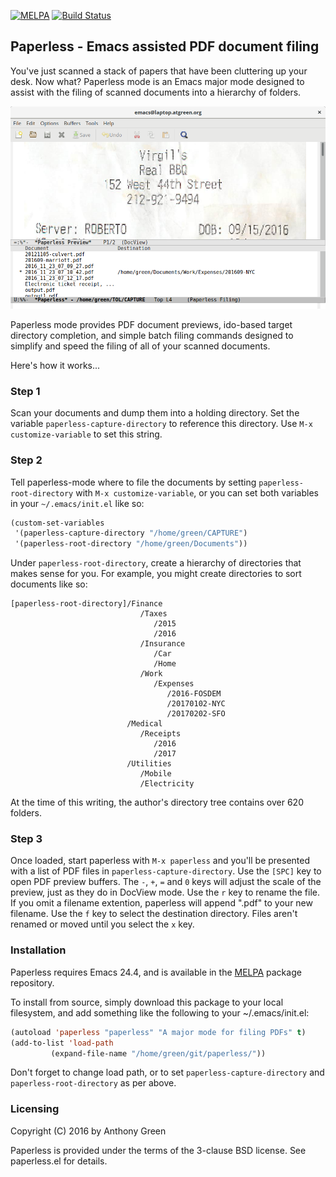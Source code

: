 [![MELPA](https://melpa.org/packages/paperless-badge.svg)](https://melpa.org/#/paperless) [![Build Status](https://travis-ci.org/atgreen/paperless.svg?branch=master)](https://travis-ci.org/atgreen/paperless)

## Paperless - Emacs assisted PDF document filing

You've just scanned a stack of papers that have been cluttering up
your desk.  Now what?  Paperless mode is an Emacs major mode designed
to assist with the filing of scanned documents into a hierarchy of
folders.

![alt text](paperless-shot.png "Screenshot of paperless mode")

Paperless mode provides PDF document previews, ido-based target
directory completion, and simple batch filing commands designed to
simplify and speed the filing of all of your scanned documents.

Here's how it works...

### Step 1

Scan your documents and dump them into a holding directory.  Set the
variable `paperless-capture-directory` to reference this directory.
Use `M-x customize-variable` to set this string.

### Step 2

Tell paperless-mode where to file the documents by setting
`paperless-root-directory` with `M-x customize-variable`, or you can
set both variables in your `~/.emacs/init.el` like so:

```lisp
(custom-set-variables
 '(paperless-capture-directory "/home/green/CAPTURE")
 '(paperless-root-directory "/home/green/Documents"))
```

Under `paperless-root-directory`, create a hierarchy of directories that
makes sense for you.  For example, you might create directories to
sort documents like so:

```
[paperless-root-directory]/Finance
                             /Taxes
                                /2015
                                /2016
                             /Insurance
                                /Car
                                /Home
                             /Work
                                /Expenses
                                   /2016-FOSDEM
                                   /20170102-NYC
                                   /20170202-SFO
                          /Medical
                             /Receipts
                                /2016
                                /2017
                          /Utilities
                             /Mobile
                             /Electricity
```

At the time of this writing, the author's directory tree contains over
620 folders.

### Step 3

Once loaded, start paperless with `M-x paperless` and you'll be
presented with a list of PDF files in `paperless-capture-directory`.
Use the `[SPC]` key to open PDF preview buffers.  The `-`, `+`, `=`
and `0` keys will adjust the scale of the preview, just as they do in
DocView mode.  Use the `r` key to rename the file.  If you omit a
filename extention, paperless will append ".pdf" to your new filename.
Use the `f` key to select the destination directory.  Files aren't
renamed or moved until you select the `x` key.

### Installation

Paperless requires Emacs 24.4, and is available in the
[MELPA](https://melpa.org) package repository.

To install from source, simply download this package to your local
filesystem, and add something like the following to your
~/.emacs/init.el:

```lisp
(autoload 'paperless "paperless" "A major mode for filing PDFs" t)
(add-to-list 'load-path
	     (expand-file-name "/home/green/git/paperless/"))
```

Don't forget to change load path, or to set
`paperless-capture-directory` and `paperless-root-directory` as per
above.

### Licensing

Copyright (C) 2016 by Anthony Green

Paperless is provided under the terms of the 3-clause BSD license.
See paperless.el for details.

